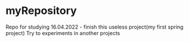 # myRepository
Repo for studying
16.04.2022 - finish this useless project(my first spring project)
Try to experiments in another projects
